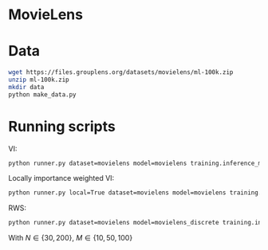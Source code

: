 MovieLens
=========

<!-- put a description of movielens here -->

Data
====

```sh
wget https://files.grouplens.org/datasets/movielens/ml-100k.zip
unzip ml-100k.zip
mkdir data
python make_data.py
```

Running scripts
===============

VI:
```sh
python runner.py dataset=movielens model=movielens training.inference_method=elbo training.N=N training.M=M
```

Locally importance weighted VI:
```sh
python runner.py local=True dataset=movielens model=movielens training.inference_method=elbo training.N=N training.M=M
```

RWS:
```sh
python runner.py dataset=movielens model=movielens_discrete training.inference_method=rws training.N=N training.M=M
```


With $N \in \lbrace 30,200 \rbrace$, $M \in \lbrace 10,50,100 \rbrace$
